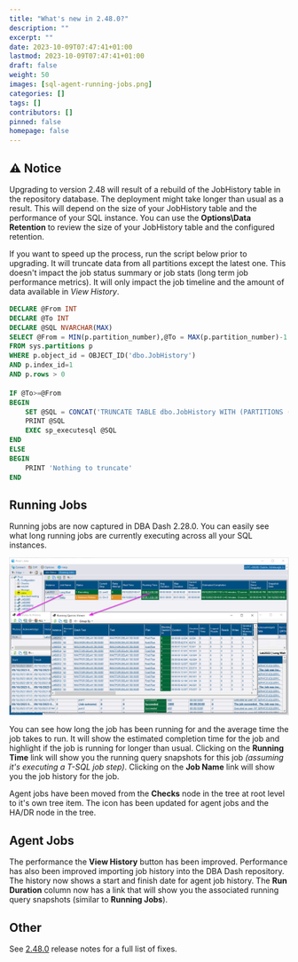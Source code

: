 ```yaml
---
title: "What's new in 2.48.0?"
description: ""
excerpt: ""
date: 2023-10-09T07:47:41+01:00
lastmod: 2023-10-09T07:47:41+01:00
draft: false
weight: 50
images: [sql-agent-running-jobs.png]
categories: []
tags: []
contributors: []
pinned: false
homepage: false
---
```


## ⚠️ Notice

Upgrading to version 2.48 will result of a rebuild of the JobHistory table in the repository database.  The deployment might take longer than usual as a result.  This will depend on the size of your JobHistory table and the performance of your SQL instance.  You can use the **Options\Data Retention** to review the size of your JobHistory table and the configured retention.  

If you want to speed up the process, run the script below prior to upgrading.  It will truncate data from all partitions except the latest one. This doesn't impact the job status summary or job stats (long term job performance metrics).  It will only impact the job timeline and the amount of data available in *View History*.

```sql
DECLARE @From INT
DECLARE @To INT
DECLARE @SQL NVARCHAR(MAX)
SELECT @From = MIN(p.partition_number),@To = MAX(p.partition_number)-1
FROM sys.partitions p
WHERE p.object_id = OBJECT_ID('dbo.JobHistory')
AND p.index_id=1
AND p.rows > 0

IF @To>=@From
BEGIN
	SET @SQL = CONCAT('TRUNCATE TABLE dbo.JobHistory WITH (PARTITIONS (',@From,' TO ',@To,'));') 
	PRINT @SQL
	EXEC sp_executesql @SQL
END
ELSE
BEGIN
	PRINT 'Nothing to truncate'
END

```

## Running Jobs

Running jobs are now captured in DBA Dash 2.28.0.  You can easily see what long running jobs are currently executing across all your SQL instances.

[![SQL Server Agent Running Jobs monitoring in DBA Dash](sql-agent-running-jobs.png)](sql-agent-running-jobs.png)

You can see how long the job has been running for and the average time the job takes to run.  It will show the estimated completion time for the job and highlight if the job is running for longer than usual.  Clicking on the **Running Time** link will show you the running query snapshots for this job *(assuming it's executing a T-SQL job step)*.  Clicking on the **Job Name** link will show you the job history for the job.

Agent jobs have been moved from the **Checks** node in the tree at root level to it's own tree item.  The icon has been updated for agent jobs and the HA/DR node in the tree.

## Agent Jobs

The performance the **View History** button has been improved. Performance has also been improved importing job history into the DBA Dash repository. The history now shows a start and finish date for agent job history.  The **Run Duration** column now has a link that will show you the associated running query snapshots (similar to **Running Jobs**).

## Other

See [2.48.0](https://github.com/trimble-oss/dba-dash/releases/tag/2.48.0) release notes for a full list of fixes.